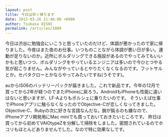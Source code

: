 ```yaml
---
layout: post
title: 今日は早く帰ります
date: 2012-03-26 21:46:00 +0900
author: Tsukasa OISHI
permalink: /articles/1009
---
```


今日は渋谷に勉強会にいこうと思っていたのだけど、体調が悪かったので家に帰りました。今夜はまた夜のお仕事。いつものことながら体調が悪い日が多い。運動が足りないのか。近所にボルダリングできる施設があるのでやってみてもいいかもと思いつつ、ボルダリングをやっているエンジニアは多いので今ひとつやる気が起こりません。みんながやっているとやりたくなくなるのです。フットサルとか。セパタクローとかならやってみたいですね(うそです)。

auからIS06のバッテリーパックが届きました。これで新品です。今年の12月で買ってから2年が経つのでまたiPhoneに戻ろう。AndroidもiPhoneも性能に違いはないと思いますが、LF-Aよりもポルシェに乗りたいのです。
そういえば仕事でiPhoneアプリに触らなくなったのでObjective-Cが恋しくなってきました。Objective-C、Rubyの次に好きな言語なんだな。腕が鈍るのも嫌なので、iPhoneアプリ開発用にMac miniでも買っておいておきたいところです。
昨日は買ってから初めてVAIOtypeZを分解して掃除をしました。密閉されているのでホコリもほとんどありませんでした。なので特に効果なしです。

